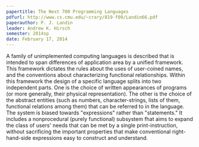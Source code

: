 ```yaml
---
papertitle: The Next 700 Programming Languages
pdfurl: http://www.cs.cmu.edu/~crary/819-f09/Landin66.pdf
paperauthor: P. J. Landin
leader: Andrew K. Hirsch
semester: 2014sp
date: February 17, 2014
---
```

A family of unimplemented computing languages is described that is intended to span differences of application area by a unified framework. 
This framework dictates the rules about the uses of user-coined names, and the conventions about characterizing functional relationships. 
Within this framework the design of a specific language splits into two independent parts. 
One is the choice of written appearances of programs (or more generally, their physical representation). 
The other is the choice of the abstract entities (such as numbers, character-strings, lists of them, functional relations among them) that can be referred to in the language. 
The system is biased towards "expressions" rather than "statements." 
It includes a nonprocedural (purely functional) subsystem fhat aims to expand the class of users' needs that can be met by a single print-instruction, 
without sacrificing the important properties that make conventional right-hand-side expressions easy to construct and understand. 
